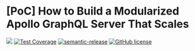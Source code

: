 # [PoC] How to Build a Modularized Apollo GraphQL Server That Scales

![](https://github.com/derek-fong/poc-apollo-server-graphql-module/workflows/CI/badge.svg)
[![Test Coverage](https://api.codeclimate.com/v1/badges/f3eadbf048bdfd90cf15/test_coverage)](https://codeclimate.com/github/derek-fong/poc-apollo-server-graphql-module/test_coverage)
[![semantic-release](https://img.shields.io/badge/%20%20%F0%9F%93%A6%F0%9F%9A%80-semantic--release-e10079.svg)](https://github.com/semantic-release/semantic-release)
[![GitHub license](https://img.shields.io/badge/license-MIT-blue.svg)](https://github.com/derek-fong/poc-apollo-server-graphql-module/blob/master/LICENSE)

